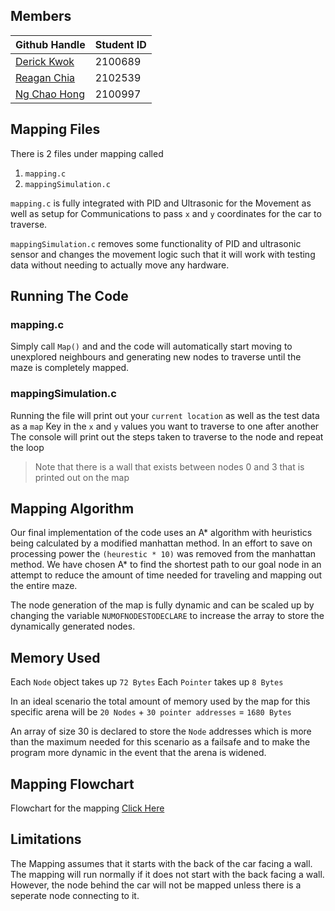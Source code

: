 ## Members

| Github Handle                                             | Student ID |
| --------------------------------------------------------- | ---------- |
| <a href="https://github.com/zyferis/">Derick Kwok</a>     | 2100689    |
| <a href="https://github.com/Matahhhhh/">Reagan Chia</a>   | 2102539    |
| <a href="https://github.com/NgChaoHong/">Ng Chao Hong</a> | 2100997    |

## Mapping Files

There is 2 files under mapping called 
1. `mapping.c`
2. `mappingSimulation.c`

`mapping.c` is fully integrated with PID and Ultrasonic for the Movement as well as setup for Communications to pass `x` and `y` coordinates for the car to traverse.

`mappingSimulation.c` removes some functionality of PID and ultrasonic sensor and changes the movement logic such that it will work with testing data without needing to actually move any hardware. 

## Running The Code

### mapping.c

Simply call `Map()` and and the code will automatically start moving to unexplored neighbours and generating new nodes to traverse until the maze is completely mapped. 

### mappingSimulation.c 

Running the file will print out your `current location` as well as the test data as a `map`
Key in the `x` and `y` values you want to traverse to one after another
The console will print out the steps taken to traverse to the node and repeat the loop

> Note that there is a wall that 
> exists between nodes 0 and 3 
> that is printed out on the map

## Mapping Algorithm 

Our final implementation of the code uses an A* algorithm with heuristics being calculated by a modified manhattan method. 
In an effort to save on processing power the `(heurestic * 10)` was removed from the manhattan method.
We have chosen A* to find the shortest path to our goal node in an attempt to reduce the amount of time needed for traveling and mapping out the entire maze. 

The node generation of the map is fully dynamic and can be scaled up by changing the variable `NUMOFNODESTODECLARE` to increase the array to store the dynamically generated nodes. 

## Memory Used

Each `Node` object takes up `72 Bytes`
Each `Pointer` takes up `8 Bytes`

In an ideal scenario the total amount of memory used by the map for this specific arena will be 
`20 Nodes` + `30 pointer addresses` = `1680 Bytes`

An array of size 30 is declared to store the `Node` addresses which is more than the maximum needed for this scenario as a failsafe and to make the program more dynamic in the event that the arena is widened. 

## Mapping Flowchart

Flowchart for the mapping [Click Here](https://viewer.diagrams.net/?tags=%7B%7D&highlight=0000ff&edit=_blank&layers=1&nav=1&title=Flowchart#Uhttps%3A%2F%2Fdrive.google.com%2Fuc%3Fid%3D1_q26IFHSNsQXYZy0HzrzaDjJYhZwIG8D%26export%3Ddownload)

## Limitations 

The Mapping assumes that it starts with the back of the car facing a wall. The mapping will run normally if it does not start with the back facing a wall. However, the node behind the car will not be mapped unless there is a seperate node connecting to it. 